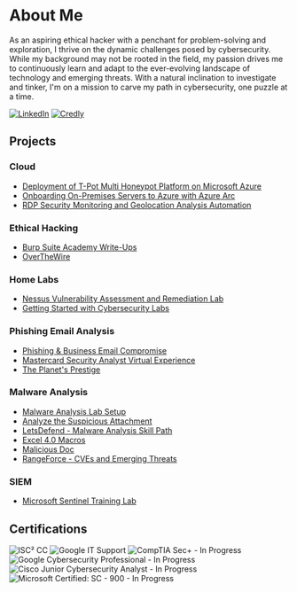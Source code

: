 # About Me


As an aspiring ethical hacker with a penchant for problem-solving and exploration, I thrive on the dynamic challenges posed by cybersecurity. While my background may not be rooted in the field, my passion drives me to continuously learn and adapt to the ever-evolving landscape of technology and emerging threats. With a natural inclination to investigate and tinker, I'm on a mission to carve my path in cybersecurity, one puzzle at a time.

[![LinkedIn](https://img.shields.io/badge/LinkedIn-Connect-blue?style=flat-square&logo=linkedin)](https://www.linkedin.com/in/acibojbp/)
[![Credly](https://img.shields.io/badge/Credly-Achievements-orange?style=flat-square&logo=credly)](https://www.credly.com/users/judeacibo/)


## Projects

### Cloud

- [Deployment of T-Pot Multi Honeypot Platform on Microsoft Azure](https://github.com/acibojbp/Azure-Honeypot)  
- [Onboarding On-Premises Servers to Azure with Azure Arc](https://github.com/acibojbp/Azure-Arc)  
- [RDP Security Monitoring and Geolocation Analysis Automation](https://github.com/acibojbp/Failed-RDP-World-Map)  

### Ethical Hacking

- [Burp Suite Academy Write-Ups](https://github.com/acibojbp/Burp-Suite-Academy)  
- [OverTheWire](https://github.com/acibojbp/OverTheWire)

### Home Labs

- [Nessus Vulnerability Assessment and Remediation Lab](https://github.com/acibojbp/Vulnerability-Assessment-Lab)  
- [Getting Started with Cybersecurity Labs](https://github.com/acibojbp/Cybersecurity-Labs-Setup)

### Phishing Email Analysis

- [Phishing & Business Email Compromise](https://github.com/acibojbp/RangeForce-Phishing)  
- [Mastercard Security Analyst Virtual Experience](https://github.com/acibojbp/Mastercard-Phishing)  
- [The Planet's Prestige](https://github.com/acibojbp/BTLO-Writeups/blob/main/Challenges/the-planets-prestige.md)

### Malware Analysis
- [Malware Analysis Lab Setup](https://github.com/acibojbp/Malware-Analysis-Lab-Setup)
- [Analyze the Suspicious Attachment](https://github.com/acibojbp/RangeForce-Phishing/blob/main/Modules/Module-5.md#analyze-the-suspicious-attachment)
- [LetsDefend - Malware Analysis Skill Path](https://github.com/acibojbp/LetsDefend/blob/main/Malware-Analysis/README.md)
- [Excel 4.0 Macros](https://github.com/acibojbp/LetsDefend/blob/main/Malware-Analysis/Challenges/Excel-4.0-Macros.md)
- [Malicious Doc](https://github.com/acibojbp/LetsDefend/blob/main/Malware-Analysis/Challenges/Malicious-Doc.md)
- [RangeForce - CVEs and Emerging Threats](https://github.com/acibojbp/RangeForce-Community/blob/main/CVEs/README.md)

### SIEM

- [Microsoft Sentinel Training Lab](https://github.com/acibojbp/Azure-Sentinel-Training-Lab)  

## Certifications

![ISC² CC](https://img.shields.io/badge/ISC%C2%B2%20CC-Certified-blue?style=flat-square&logo=isc2)
![Google IT Support](https://img.shields.io/badge/Google%20IT%20Support%20Professional-Certified-green?style=flat-square&logo=google)
![CompTIA Sec+ - In Progress](https://img.shields.io/badge/CompTIA%20Sec%2B-In%20Progress-yellow?style=flat-square&logo=comptia)
![Google Cybersecurity Professional - In Progress](https://img.shields.io/badge/Google%20Cybersecurity%20Professional-In%20Progress-yellow?style=flat-square&logo=google)
![Cisco Junior Cybersecurity Analyst - In Progress](https://img.shields.io/badge/Cisco%20Junior%20Cybersecurity%20Analyst-In%20Progress-yellow?style=flat-square&logo=cisco)
![Microsoft Certified: SC - 900 - In Progress](https://img.shields.io/badge/Microsoft%20Certified%3A%20SC%20--%20900-In%20Progress-yellow?style=flat-square&logo=microsoft)

<!--
**acibojbp/acibojbp** is a ✨ _special_ ✨ repository because its `README.md` (this file) appears on your GitHub profile.

Here are some ideas to get you started:

- 🔭 I’m currently working on ...
- 🌱 I’m currently learning ...
- 👯 I’m looking to collaborate on ...
- 🤔 I’m looking for help with ...
- 💬 Ask me about ...
- 📫 How to reach me: ...
- 😄 Pronouns: ...
- ⚡ Fun fact: ...
-->
